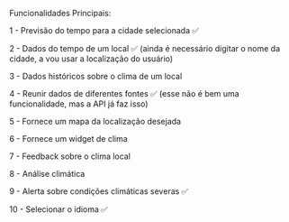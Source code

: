 Funcionalidades Principais:

1 - Previsão do tempo para a cidade selecionada ✅

2 - Dados do tempo de um local ✅
(ainda é necessário digitar o nome da cidade, a vou usar a localização do usuário)

3 - Dados históricos sobre o clima de um local

4 - Reunir dados de diferentes fontes ✅
(esse não é bem uma funcionalidade, mas a API já faz isso)

5 - Fornece um mapa da localização desejada

6 - Fornece um widget de clima

7 - Feedback sobre o clima local

8 - Análise climática

9 - Alerta sobre condições climáticas severas ✅

10 - Selecionar o idioma ✅

